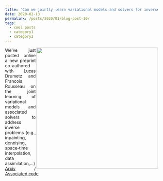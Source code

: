 ```yaml
---
title: 'Can we jointly learn variational models and solvers for inverse problems?'
date: 2020-02-13
permalink: /posts/2020/01/blog-post-10/
tags:
  - cool posts
  - category1
  - category2
---
```


<div style="text-align: justify"> 
<img src="https://rfablet.github.io/images/fig_MNIST0770_All.png" width="400" align ="right">
  We've just posted online a new preprint co-authored with Lucas Drumetz and Francois Rousseau on the joint learning of variational models and associated solvers to address inverse problems (e.g., inpainting, denoising, space-time interpolation, data assimilation,...) 
<a href="https://arxiv.org/abs/2006.03653"> Arxiv</a> / <a href="https://github.com/CIA-Oceanix/DinAE_4DVarNN_torch"> Associated code</a>
